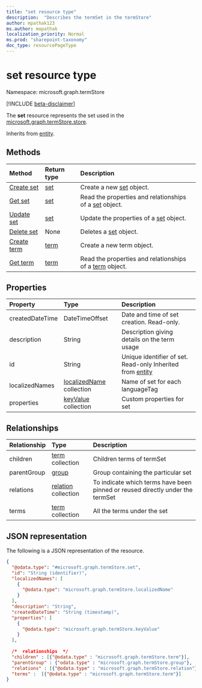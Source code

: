 ```yaml
---
title: "set resource type"
description:  "Describes the termSet in the termStore"
author: mpathak123
ms.author: mopathak
localization_priority: Normal
ms.prod: "sharepoint-taxonomy"
doc_type: resourcePageType
---
```


# set resource type

Namespace: microsoft.graph.termStore

[!INCLUDE [beta-disclaimer](../../includes/beta-disclaimer.md)]

The **set** resource represents the set used in the [microsoft.graph.termStore.store].


Inherits from [entity](../resources/entity.md).

## Methods
|Method|Return type|Description|
|:---|:---|:---|
|[Create set](../api/termstore-set-create.md)|[set](../resources/termstore-set.md)|Create a new [set](../resources/termstore-set.md) object.|
|[Get set](../api/termstore-set-get.md)|[set](../resources/termstore-set.md)|Read the properties and relationships of a [set](../resources/termstore-set.md) object.|
|[Update set](../api/termstore-set-update.md)|[set](../resources/termstore-set.md)|Update the properties of a [set](../resources/termstore-set.md) object.|
|[Delete set](../api/termstore-set-delete.md)|None|Deletes a [set](../resources/termstore-set.md) object.|
|[Create term](../api/termstore-term-create.md)|[term](../resources/termstore-term.md)|Create a new term object.|
|[Get term](../api/termstore-term-get.md)|[term](../resources/termstore-term.md)|Read the properties and relationships of a [term](../resources/term.md) object.|


## Properties
|Property|Type|Description|
|:---|:---|:---|
|createdDateTime|DateTimeOffset|Date and time of set creation. Read-only.|
|description|String|Description giving details on the term usage|
|id|String|Unique identifier of set. Read-only Inherited from [entity](../resources/termstore-entity.md)|
|localizedNames|[localizedName](../resources/termstore-localizedname.md) collection|Name of set for each languageTag|
|properties|[keyValue](../resources/termstore-intune-keyvalue.md) collection|Custom properties for set|

## Relationships
|Relationship|Type|Description|
|:---|:---|:---|
|children|[term](../resources/termstore-term.md) collection|Children terms of termSet|
|parentGroup|[group](../resources/termstore-group.md)|Group containing the particular set|
|relations|[relation](../resources/termstore-relation.md) collection|To indicate which terms have been pinned or reused directly under the termSet|
|terms|[term](../resources/termstore-term.md) collection|All the terms under the set|

## JSON representation
The following is a JSON representation of the resource.
<!-- {
  "blockType": "resource",
  "keyProperty": "id",
  "@odata.type": "microsoft.graph.termStore.set",
  "baseType": "microsoft.graph.entity",
  "openType": false
}
-->
``` json
{
  "@odata.type": "#microsoft.graph.termStore.set",
  "id": "String (identifier)",
  "localizedNames": [
    {
      "@odata.type": "microsoft.graph.termStore.localizedName"
    }
  ],
  "description": "String",
  "createdDateTime": "String (timestamp)",
  "properties": [
    {
      "@odata.type": "microsoft.graph.termStore.keyValue"
    }
  ],
  
  /*  relationships  */
  "children" : [{"@odata.type" : "microsoft.graph.termStore.term"}],
  "parentGroup" : {"odata.type" : "microsoft.graph.termStore.group"},
  "relations" : [{"@odata.type" : "microsoft.graph.termStore.relation"}] ,
  "terms" :  [{"@odata.type" : "microsoft.graph.termStore.term"}]
}
```

[microsoft.graph.termStore.term]: termstore-term.md
[microsoft.graph.termStore.set]: termstore-set.md
[microsoft.graph.termStore.group]: termstore-group.md
[microsoft.graph.termStore.relation]: termstore-relation.md
[microsoft.graph.termStore.store]: termstore-store.md
[microsoft.graph.termStore.localizedName]: termstore-localizedname.md

<!--
{
  "type": "#page.annotation",
  "description": "TermSet is the entity containing the particular taxonomy for a tenant",
  "keywords": "termSet,facet,resource",
  "section": "documentation",
  "tocPath": "TermSet",
  "tocBookmarks": {
    "Resources/termStore.set": "#"
  },
  "suppressions": []
}
-->
